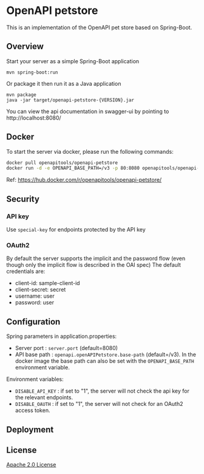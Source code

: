 # OpenAPI petstore

This is an implementation of the OpenAPI pet store based on Spring-Boot.

## Overview

Start your server as a simple Spring-Boot application
```
mvn spring-boot:run
```
Or package it then run it as a Java application
```
mvn package
java -jar target/openapi-petstore-{VERSION}.jar
```

You can view the api documentation in swagger-ui by pointing to  
http://localhost:8080/

## Docker

To start the server via docker, please run the following commands:
```sh
docker pull openapitools/openapi-petstore
docker run -d -e OPENAPI_BASE_PATH=/v3 -p 80:8080 openapitools/openapi-petstore
```

Ref: https://hub.docker.com/r/openapitools/openapi-petstore/

## Security

### API key
Use `special-key` for endpoints protected by the API key

### OAuth2
By default the server supports the implicit and the password flow (even though only the implicit flow is described in the OAI spec)
The default credentials are:
* client-id: sample-client-id
* client-secret: secret
* username: user
* password: user

## Configuration

Spring parameters in application.properties:
* Server port : `server.port` (default=8080)
* API base path : `openapi.openAPIPetstore.base-path` (default=/v3). In the docker image the base path can also be set with the `OPENAPI_BASE_PATH` environment variable.

Environment variables:
* `DISABLE_API_KEY` : if set to "1", the server will not check the api key for the relevant endpoints.
* `DISABLE_OAUTH` : if set to "1", the server will not check for an OAuth2 access token.

## Deployment

## License

[Apache 2.0 License](http://www.apache.org/licenses/LICENSE-2.0)